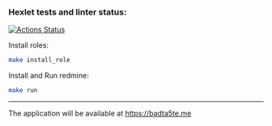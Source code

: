 ### Hexlet tests and linter status:
[![Actions Status](https://github.com/badta5te/devops-for-programmers-project-76/actions/workflows/hexlet-check.yml/badge.svg)](https://github.com/badta5te/devops-for-programmers-project-76/actions)


Install roles:

```bash
make install_role
```

Install and Run redmine:

```bash
make run
```

---

The application will be available at https://badta5te.me
